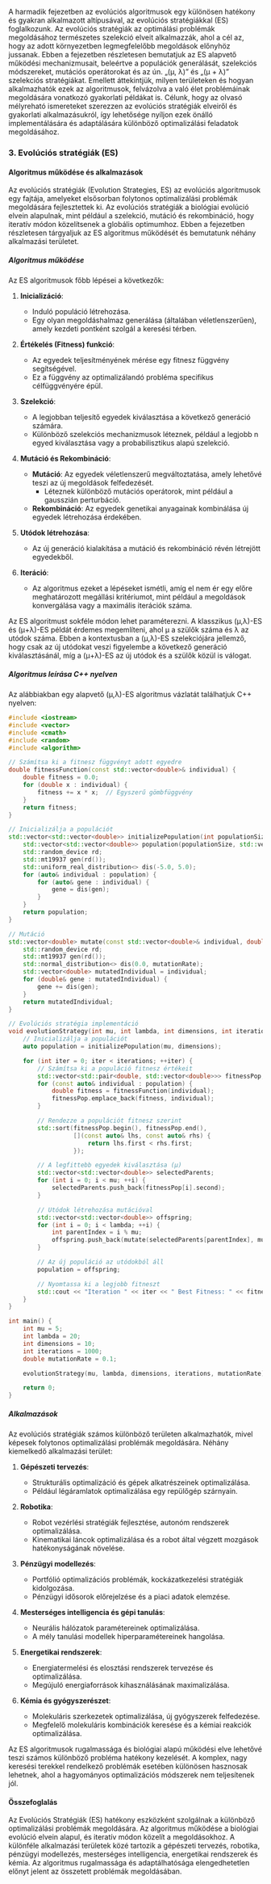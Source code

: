 A harmadik fejezetben az evolúciós algoritmusok egy különösen hatékony és gyakran alkalmazott altípusával, az evolúciós stratégiákkal (ES) foglalkozunk. Az evolúciós stratégiák az optimálási problémák megoldásához természetes szelekció elveit alkalmazzák, ahol a cél az, hogy az adott környezetben legmegfelelőbb megoldások előnyhöz jussanak. Ebben a fejezetben részletesen bemutatjuk az ES alapvető működési mechanizmusait, beleértve a populációk generálását, szelekciós módszereket, mutációs operátorokat és az ún. „(μ, λ)” és „(μ + λ)” szelekciós stratégiákat. Emellett áttekintjük, milyen területeken és hogyan alkalmazhatók ezek az algoritmusok, felvázolva a való élet problémáinak megoldására vonatkozó gyakorlati példákat is. Célunk, hogy az olvasó mélyreható ismereteket szerezzen az evolúciós stratégiák elveiről és gyakorlati alkalmazásukról, így lehetősége nyíljon ezek önálló implementálására és adaptálására különböző optimalizálási feladatok megoldásához.

### 3. Evolúciós stratégiák (ES) 
#### Algoritmus működése és alkalmazások

Az evolúciós stratégiák (Evolution Strategies, ES) az evolúciós algoritmusok egy fajtája, amelyeket elsősorban folytonos optimalizálási problémák megoldására fejlesztettek ki. Az evolúciós stratégiák a biológiai evolúció elvein alapulnak, mint például a szelekció, mutáció és rekombináció, hogy iteratív módon közelítsenek a globális optimumhoz. Ebben a fejezetben részletesen tárgyaljuk az ES algoritmus működését és bemutatunk néhány alkalmazási területet.

##### Algoritmus működése

Az ES algoritmusok főbb lépései a következők:

1. **Inicializáció**:
    - Induló populáció létrehozása.
    - Egy olyan megoldáshalmaz generálása (általában véletlenszerűen), amely kezdeti pontként szolgál a keresési térben.

2. **Értékelés (Fitness) funkció**:
    - Az egyedek teljesítményének mérése egy fitnesz függvény segítségével.
    - Ez a függvény az optimalizálandó probléma specifikus célfüggvényére épül.

3. **Szelekció**:
    - A legjobban teljesítő egyedek kiválasztása a következő generáció számára.
    - Különböző szelekciós mechanizmusok léteznek, például a legjobb n egyed kiválasztása vagy a probabilisztikus alapú szelekció.

4. **Mutáció és Rekombináció**:
    - **Mutáció**: Az egyedek véletlenszerű megváltoztatása, amely lehetővé teszi az új megoldások felfedezését.
        - Léteznek különböző mutációs operátorok, mint például a gausszián perturbáció.
    - **Rekombináció**: Az egyedek genetikai anyagainak kombinálása új egyedek létrehozása érdekében.

5. **Utódok létrehozása**:
    - Az új generáció kialakítása a mutáció és rekombináció révén létrejött egyedekből.

6. **Iteráció**:
    - Az algoritmus ezeket a lépéseket ismétli, amíg el nem ér egy előre meghatározott megállási kritériumot, mint például a megoldások konvergálása vagy a maximális iterációk száma.

Az ES algoritmust sokféle módon lehet paraméterezni. A klasszikus (μ,λ)-ES és (μ+λ)-ES példát érdemes megemlíteni, ahol μ a szülők száma és λ az utódok száma. Ebben a kontextusban a (μ,λ)-ES szelekciójára jellemző, hogy csak az új utódokat veszi figyelembe a következő generáció kiválasztásánál, míg a (μ+λ)-ES az új utódok és a szülők közül is válogat.

##### Algoritmus leírása C++ nyelven

Az alábbiakban egy alapvető (μ,λ)-ES algoritmus vázlatát találhatjuk C++ nyelven:

```cpp
#include <iostream>
#include <vector>
#include <cmath>
#include <random>
#include <algorithm>

// Számítsa ki a fitnesz függvényt adott egyedre
double fitnessFunction(const std::vector<double>& individual) {
    double fitness = 0.0;
    for (double x : individual) {
        fitness += x * x;  // Egyszerű gömbfüggvény 
    }
    return fitness;
}

// Inicializálja a populációt 
std::vector<std::vector<double>> initializePopulation(int populationSize, int dimensions) {
    std::vector<std::vector<double>> population(populationSize, std::vector<double>(dimensions));
    std::random_device rd;
    std::mt19937 gen(rd());
    std::uniform_real_distribution<> dis(-5.0, 5.0);
    for (auto& individual : population) {
        for (auto& gene : individual) {
            gene = dis(gen);
        }
    }
    return population;
}

// Mutáció
std::vector<double> mutate(const std::vector<double>& individual, double mutationRate) {
    std::random_device rd;
    std::mt19937 gen(rd());
    std::normal_distribution<> dis(0.0, mutationRate);
    std::vector<double> mutatedIndividual = individual;
    for (double& gene : mutatedIndividual) {
        gene += dis(gen);
    }
    return mutatedIndividual;
}

// Evolúciós stratégia implementáció
void evolutionStrategy(int mu, int lambda, int dimensions, int iterations, double mutationRate) {
    // Inicializálja a populációt
    auto population = initializePopulation(mu, dimensions);

    for (int iter = 0; iter < iterations; ++iter) {
        // Számítsa ki a populáció fitnesz értékeit
        std::vector<std::pair<double, std::vector<double>>> fitnessPop;
        for (const auto& individual : population) {
            double fitness = fitnessFunction(individual);
            fitnessPop.emplace_back(fitness, individual);
        }

        // Rendezze a populációt fitnesz szerint
        std::sort(fitnessPop.begin(), fitnessPop.end(),
                  [](const auto& lhs, const auto& rhs) {
                      return lhs.first < rhs.first;
                  });

        // A legfittebb egyedek kiválasztása (μ)
        std::vector<std::vector<double>> selectedParents;
        for (int i = 0; i < mu; ++i) {
            selectedParents.push_back(fitnessPop[i].second);
        }

        // Utódok létrehozása mutációval
        std::vector<std::vector<double>> offspring;
        for (int i = 0; i < lambda; ++i) {
            int parentIndex = i % mu;
            offspring.push_back(mutate(selectedParents[parentIndex], mutationRate));
        }

        // Az új populáció az utódokból áll
        population = offspring;

        // Nyomtassa ki a legjobb fitneszt
        std::cout << "Iteration " << iter << " Best Fitness: " << fitnessPop[0].first << "\n";
    }
}

int main() {
    int mu = 5;
    int lambda = 20;
    int dimensions = 10;
    int iterations = 1000;
    double mutationRate = 0.1;

    evolutionStrategy(mu, lambda, dimensions, iterations, mutationRate);

    return 0;
}
```

##### Alkalmazások

Az evolúciós stratégiák számos különböző területen alkalmazhatók, mivel képesek folytonos optimalizálási problémák megoldására. Néhány kiemelkedő alkalmazási terület:

1. **Gépészeti tervezés**:
    - Strukturális optimalizáció és gépek alkatrészeinek optimalizálása.
    - Például légáramlatok optimalizálása egy repülőgép szárnyain.

2. **Robotika**:
    - Robot vezérlési stratégiák fejlesztése, autonóm rendszerek optimalizálása.
    - Kinematikai láncok optimalizálása és a robot által végzett mozgások hatékonyságának növelése.

3. **Pénzügyi modellezés**:
    - Portfólió optimalizációs problémák, kockázatkezelési stratégiák kidolgozása.
    - Pénzügyi idősorok előrejelzése és a piaci adatok elemzése.

4. **Mesterséges intelligencia és gépi tanulás**:
    - Neurális hálózatok paramétereinek optimalizálása.
    - A mély tanulási modellek hiperparamétereinek hangolása.

5. **Energetikai rendszerek**:
    - Energiatermelési és elosztási rendszerek tervezése és optimalizálása.
    - Megújuló energiaforrások kihasználásának maximalizálása.

6. **Kémia és gyógyszerészet**:
    - Molekuláris szerkezetek optimalizálása, új gyógyszerek felfedezése.
    - Megfelelő molekuláris kombinációk keresése és a kémiai reakciók optimalizálása.

Az ES algoritmusok rugalmassága és biológiai alapú működési elve lehetővé teszi számos különböző probléma hatékony kezelését. A komplex, nagy keresési terekkel rendelkező problémák esetében különösen hasznosak lehetnek, ahol a hagyományos optimalizációs módszerek nem teljesítenek jól.

#### Összefoglalás

Az Evolúciós Stratégiák (ES) hatékony eszközként szolgálnak a különböző optimalizálási problémák megoldására. Az algoritmus működése a biológiai evolúció elvein alapul, és iteratív módon közelít a megoldásokhoz. A különféle alkalmazási területek közé tartozik a gépészeti tervezés, robotika, pénzügyi modellezés, mesterséges intelligencia, energetikai rendszerek és kémia. Az algoritmus rugalmassága és adaptálhatósága elengedhetetlen előnyt jelent az összetett problémák megoldásában.

